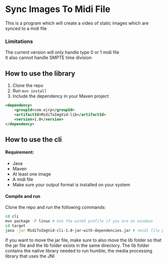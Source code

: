 # Sync Images To Midi File
This is a program which will create a video of static images
which are synced to a midi file  

### Limitations
The current version will only handle type 0 or 1 midi file    
It also cannot handle SMPTE time division  

## How to use the library
1. Clone the repo
2. Run `mvn install`
3. Include the dependency in your Maven project
```xml
<dependency>
    <groupId>com.ejrp</groupId>
    <artifactId>MidiToImgVid-lib</artifactId>
    <version>1.0</version>
</dependency>
```

## How to use the cli
#### Requirement: 
- Java
- Maven
- At least one image
- A midi file
- Make sure your output format is installed on your system

#### Compile and run
Clone the repo and run the following commands:
```bash
cd cli
mvn package -P linux # Use the win64 profile if you are on windows 
cd target
java -jar MidiToImgVid-cli-1.0-jar-with-dependencies.jar # <midi file path> <images folder path> <format name> <width> <height>`
```
If you want to move the jar file, make sure to also move the lib folder so that the jar file
and the lib folder exists in the same directory. The lib folder contains the native library
needed to run humble, the media processing library that uses the JNI
